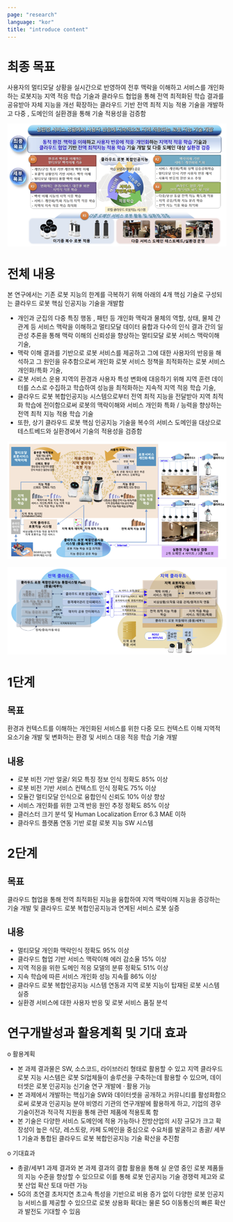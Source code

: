```yaml
---
page: "research"
language: "kor"
title: "introduce content"
---
```


# 최종 목표

사용자의 멀티모달 상황을 실시간으로 반영하여 전후 맥락을
이해하고 서비스를 개인화 하는 로봇지능 지역 적응 학습 기술과
클라우드 협업을 통해 전역 최적화된 학습 결과를 공유받아 자체
지능을 개선 확장하는 클라우드 기반 전역 최적 지능 적용 기술을
개발하고 다중 , 도메인의 실환경을 통해 기술 적용성을 검증함

![img](../static/research1.png)

# 전체 내용

본 연구에서는 기존 로봇 지능의 한계를 극복하기 위해 아래의 4개
핵심 기술로 구성되는 클라우드 로봇 핵심 인공지능 기술을 개발함

- 개인과 군집의 다중 특징 행동 , 패턴 등 개인화 맥락과 물체의
  역할, 상태, 물체 간 관계 등 서비스 맥락을 이해하고 멀티모달
  데이터 융합과 다수의 인식 결과 간의 일관성 추론을 통해 맥락
  이해의 신뢰성을 향상하는 멀티모달 로봇 서비스 맥락이해 기술,
- 맥락 이해 결과를 기반으로 로봇 서비스를 제공하고 그에 대한
  사용자의 반응을 해석하고 그 원인을 유추함으로써 개인화 로봇
  서비스 정책을 최적화하는 로봇 서비스 개인화/특화 기술,
- 로봇 서비스 운용 지역의 환경과 사용자 특성 변화에 대응하기
  위해 지역 훈련 데이터를 스스로 수집하고 학습하여 성능을
  최적화하는 지속적 지역 적응 학습 기술,
- 클라우드 로봇 복합인공지능 시스템으로부터 전역 최적 지능을
  전달받아 지역 최적화 학습에 전이함으로써 로봇의 맥락이해와
  서비스 개인화 특화 / 능력을 향상하는 전역 최적 지능 적용 학습
  기술
- 또한, 상기 클라우드 로봇 핵심 인공지능 기술을 복수의 서비스
  도메인을 대상으로 테스트베드와 실환경에서 기술의 적용성을
  검증함

![img](../static/research2.png)

![img](../static/research3.png)

# 1단계

## 목표

환경과 컨텍스트를 이해하는 개인화된 서비스를 위한 다중 모드 컨텍스트 이해
지역적 요소기술 개발 및 변화하는 환경 및 서비스 대응
적응 학습 기술 개발

## 내용

- 로봇 비전 기반 얼굴/ 외모 특징 정보 인식 정확도 85% 이상
- 로봇 비전 기반 서비스 컨텍스트 인식 정확도 75% 이상
- 모듈간 멀티모달 인식으로 융합인식 신뢰도 10% 이상 향상
- 서비스 개인화를 위한 고객 반응 원인 추정 정확도 85% 이상
- 클러스터 크기 분석 및 Human Localization Error 6.3 MAE 이하
- 클라우드 플랫폼 연동 기반 로컬 로봇 지능 SW 시스템

# 2단계

## 목표

클라우드 협업을 통해 전역 최적화된 지능을 융합하여 지역 맥락이해
지능을 증강하는 기술 개발 및 클라우드 로봇 복합인공지능과 연계된
서비스 로봇 실증

## 내용

- 멀티모달 개인화 맥락인식 정확도 95% 이상
- 클라우드 협업 기반 서비스 맥락이해 에러 감소율 15% 이상
- 지역 적응을 위한 도메인 적응 모델의 분류 정확도 51% 이상
- 지속 학습에 따른 서비스 개인화 성능 지속률 86% 이상
- 클라우드 로봇 복합인공지능 시스템 연동과 지역 로봇 지능이 탑재된 로봇 시스템 실증
- 실환경 서비스에 대한 사용자 반응 및 로봇 서비스 품질 분석

# 연구개발성과 활용계획 및 기대 효과

o 활용계획

- 본 과제 결과물은 SW, 소스코드, 라이브러리 형태로 활용할 수 있고 지역 클라우드
  로봇 지능 시스템은 로봇 SI업체들이 솔루션을 구축하는데 활용할 수 있으며,
  데이터셋은 로봇 인공지능 신기술 연구 개발에 · 활용 가능
- 본 과제에서 개발하는 핵심기술 SW와 데이터셋을 공개하고 커뮤니티를
  활성화함으로써 로봇과 인공지능 분야 비영리 기관의 연구개발에 활용하게 하고,
  기업의 경우 기술이전과 적극적 지원을 통해 관련 제품에 적용토록 함
- 본 기술은 다양한 서비스 도메인에 적용 가능하나 전방산업의 시장 규모가 크고
  확장성이 높은 식당, 레스토랑, 카페 도메인을 중심으로 수요처를 발굴하고
  총괄/ 세부1 기술과 통합된 클라우드 로봇 복합인공지능 기술 확산을 추진함

o 기대효과

- 총괄/세부1 과제 결과와 본 과제 결과의 결합 활용을 통해 실 운영 중인 로봇
  제품들의 지능 수준을 향상할 수 있으므로 이를 통해 로봇 인공지능 기술 경쟁력
  제고와 로봇 산업 확산 토대 마련 가능
- 5G의 초연결 초저지연 초고속 특성을 기반으로 비용 증가 없이 다양한 로봇
  인공지능 서비스를 제공할 수 있으므로 로봇 상용화 확대는 물론 5G 이동통신의
  빠른 확산과 발전도 기대할 수 있음

